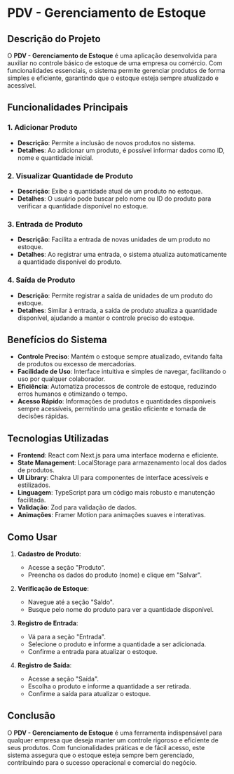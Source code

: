 # PDV - Gerenciamento de Estoque

## Descrição do Projeto

O **PDV - Gerenciamento de Estoque** é uma aplicação desenvolvida para auxiliar no controle básico de estoque de uma empresa ou comércio. Com funcionalidades essenciais, o sistema permite gerenciar produtos de forma simples e eficiente, garantindo que o estoque esteja sempre atualizado e acessível.

## Funcionalidades Principais

### 1. Adicionar Produto
- **Descrição**: Permite a inclusão de novos produtos no sistema.
- **Detalhes**: Ao adicionar um produto, é possível informar dados como ID, nome e quantidade inicial.

### 2. Visualizar Quantidade de Produto
- **Descrição**: Exibe a quantidade atual de um produto no estoque.
- **Detalhes**: O usuário pode buscar pelo nome ou ID do produto para verificar a quantidade disponível no estoque.

### 3. Entrada de Produto
- **Descrição**: Facilita a entrada de novas unidades de um produto no estoque.
- **Detalhes**: Ao registrar uma entrada, o sistema atualiza automaticamente a quantidade disponível do produto.

### 4. Saída de Produto
- **Descrição**: Permite registrar a saída de unidades de um produto do estoque.
- **Detalhes**: Similar à entrada, a saída de produto atualiza a quantidade disponível, ajudando a manter o controle preciso do estoque.

## Benefícios do Sistema

- **Controle Preciso**: Mantém o estoque sempre atualizado, evitando falta de produtos ou excesso de mercadorias.
- **Facilidade de Uso**: Interface intuitiva e simples de navegar, facilitando o uso por qualquer colaborador.
- **Eficiência**: Automatiza processos de controle de estoque, reduzindo erros humanos e otimizando o tempo.
- **Acesso Rápido**: Informações de produtos e quantidades disponíveis sempre acessíveis, permitindo uma gestão eficiente e tomada de decisões rápidas.

## Tecnologias Utilizadas

- **Frontend**: React com Next.js para uma interface moderna e eficiente.
- **State Management**: LocalStorage para armazenamento local dos dados de produtos.
- **UI Library**: Chakra UI para componentes de interface acessíveis e estilizados.
- **Linguagem**: TypeScript para um código mais robusto e manutenção facilitada.
- **Validação**: Zod para validação de dados.
- **Animações**: Framer Motion para animações suaves e interativas.

## Como Usar

1. **Cadastro de Produto**:
   - Acesse a seção "Produto".
   - Preencha os dados do produto (nome) e clique em "Salvar".

2. **Verificação de Estoque**:
   - Navegue até a seção "Saldo".
   - Busque pelo nome do produto para ver a quantidade disponível.

3. **Registro de Entrada**:
   - Vá para a seção "Entrada".
   - Selecione o produto e informe a quantidade a ser adicionada.
   - Confirme a entrada para atualizar o estoque.

4. **Registro de Saída**:
   - Acesse a seção "Saída".
   - Escolha o produto e informe a quantidade a ser retirada.
   - Confirme a saída para atualizar o estoque.

## Conclusão

O **PDV - Gerenciamento de Estoque** é uma ferramenta indispensável para qualquer empresa que deseja manter um controle rigoroso e eficiente de seus produtos. Com funcionalidades práticas e de fácil acesso, este sistema assegura que o estoque esteja sempre bem gerenciado, contribuindo para o sucesso operacional e comercial do negócio.
